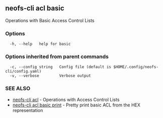## neofs-cli acl basic

Operations with Basic Access Control Lists

### Options

```
  -h, --help   help for basic
```

### Options inherited from parent commands

```
  -c, --config string   Config file (default is $HOME/.config/neofs-cli/config.yaml)
  -v, --verbose         Verbose output
```

### SEE ALSO

* [neofs-cli acl](neofs-cli_acl.md)	 - Operations with Access Control Lists
* [neofs-cli acl basic print](neofs-cli_acl_basic_print.md)	 - Pretty print basic ACL from the HEX representation

